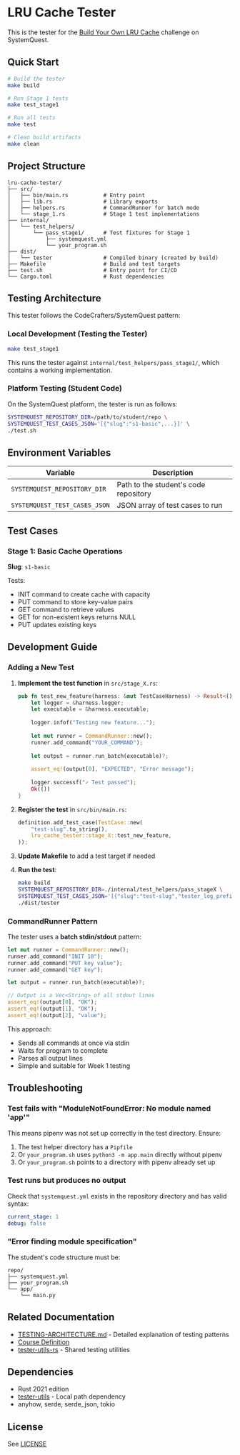 # LRU Cache Tester

This is the tester for the [Build Your Own LRU Cache](../build-your-own-lru-cache/) challenge on SystemQuest.

## Quick Start

```bash
# Build the tester
make build

# Run Stage 1 tests
make test_stage1

# Run all tests
make test

# Clean build artifacts
make clean
```

## Project Structure

```
lru-cache-tester/
├── src/
│   ├── bin/main.rs           # Entry point
│   ├── lib.rs                # Library exports
│   ├── helpers.rs            # CommandRunner for batch mode
│   └── stage_1.rs            # Stage 1 test implementations
├── internal/
│   └── test_helpers/
│       └── pass_stage1/      # Test fixtures for Stage 1
│           ├── systemquest.yml
│           └── your_program.sh
├── dist/
│   └── tester                # Compiled binary (created by build)
├── Makefile                  # Build and test targets
├── test.sh                   # Entry point for CI/CD
└── Cargo.toml                # Rust dependencies
```

## Testing Architecture

This tester follows the CodeCrafters/SystemQuest pattern:

### Local Development (Testing the Tester)

```bash
make test_stage1
```

This runs the tester against `internal/test_helpers/pass_stage1/`, which contains a working implementation.

### Platform Testing (Student Code)

On the SystemQuest platform, the tester is run as follows:

```bash
SYSTEMQUEST_REPOSITORY_DIR=/path/to/student/repo \
SYSTEMQUEST_TEST_CASES_JSON='[{"slug":"s1-basic",...}]' \
./test.sh
```

## Environment Variables

| Variable | Description |
|----------|-------------|
| `SYSTEMQUEST_REPOSITORY_DIR` | Path to the student's code repository |
| `SYSTEMQUEST_TEST_CASES_JSON` | JSON array of test cases to run |

## Test Cases

### Stage 1: Basic Cache Operations

**Slug**: `s1-basic`

Tests:
- INIT command to create cache with capacity
- PUT command to store key-value pairs
- GET command to retrieve values
- GET for non-existent keys returns NULL
- PUT updates existing keys

## Development Guide

### Adding a New Test

1. **Implement the test function** in `src/stage_X.rs`:
   ```rust
   pub fn test_new_feature(harness: &mut TestCaseHarness) -> Result<(), TesterError> {
       let logger = &harness.logger;
       let executable = &harness.executable;
       
       logger.infof("Testing new feature...");
       
       let mut runner = CommandRunner::new();
       runner.add_command("YOUR_COMMAND");
       
       let output = runner.run_batch(executable)?;
       
       assert_eq!(output[0], "EXPECTED", "Error message");
       
       logger.successf("✓ Test passed");
       Ok(())
   }
   ```

2. **Register the test** in `src/bin/main.rs`:
   ```rust
   definition.add_test_case(TestCase::new(
       "test-slug".to_string(),
       lru_cache_tester::stage_X::test_new_feature,
   ));
   ```

3. **Update Makefile** to add a test target if needed

4. **Run the test**:
   ```bash
   make build
   SYSTEMQUEST_REPOSITORY_DIR=./internal/test_helpers/pass_stageX \
   SYSTEMQUEST_TEST_CASES_JSON='[{"slug":"test-slug","tester_log_prefix":"test","title":"Test Title"}]' \
   ./dist/tester
   ```

### CommandRunner Pattern

The tester uses a **batch stdin/stdout** pattern:

```rust
let mut runner = CommandRunner::new();
runner.add_command("INIT 10");
runner.add_command("PUT key value");
runner.add_command("GET key");

let output = runner.run_batch(executable)?;

// Output is a Vec<String> of all stdout lines
assert_eq!(output[0], "OK");
assert_eq!(output[1], "OK");
assert_eq!(output[2], "value");
```

This approach:
- Sends all commands at once via stdin
- Waits for program to complete
- Parses all output lines
- Simple and suitable for Week 1 testing

## Troubleshooting

### Test fails with "ModuleNotFoundError: No module named 'app'"

This means pipenv was not set up correctly in the test directory. Ensure:

1. The test helper directory has a `Pipfile`
2. Or `your_program.sh` uses `python3 -m app.main` directly without pipenv
3. Or `your_program.sh` points to a directory with pipenv already set up

### Test runs but produces no output

Check that `systemquest.yml` exists in the repository directory and has valid syntax:

```yaml
current_stage: 1
debug: false
```

### "Error finding module specification"

The student's code structure must be:
```
repo/
├── systemquest.yml
├── your_program.sh
└── app/
    └── main.py
```

## Related Documentation

- [TESTING-ARCHITECTURE.md](./TESTING-ARCHITECTURE.md) - Detailed explanation of testing patterns
- [Course Definition](../build-your-own-lru-cache/course-definition.yml)
- [tester-utils-rs](../tester-utils-rs/) - Shared testing utilities

## Dependencies

- Rust 2021 edition
- [tester-utils](../tester-utils-rs/) - Local path dependency
- anyhow, serde, serde_json, tokio

## License

See [LICENSE](../build-your-own-lru-cache/LICENSE)
